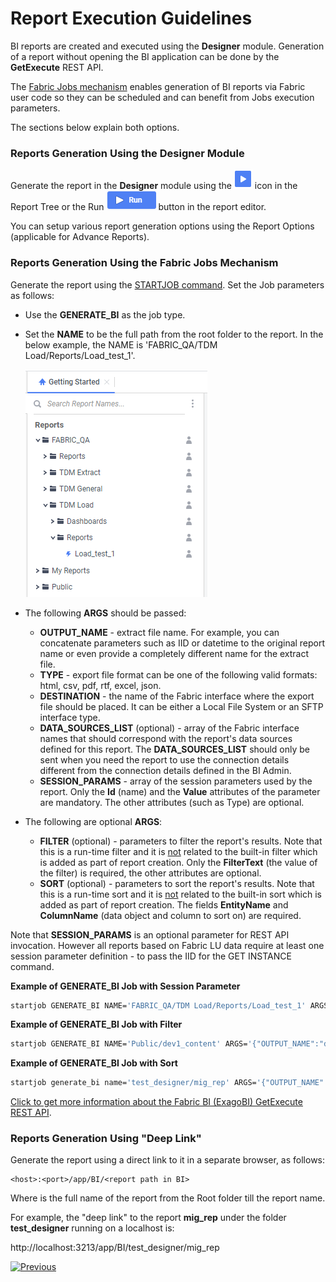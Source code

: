 # Report Execution Guidelines

BI reports are created and executed using the **Designer** module. Generation of a report without opening the BI application can be done by the  **GetExecute** REST API.

The [Fabric Jobs mechanism](/articles/20_jobs_and_batch_services/01_fabric_jobs_overview.md) enables generation of BI reports via Fabric user code so they can be scheduled and can benefit from Jobs execution parameters. 

The sections below explain both options.

### Reports Generation Using the Designer Module

Generate the report in the **Designer** module using the ![run](images/run_icon.PNG) icon in the Report Tree or the Run ![run](images/run_button.PNG) button in the report editor. 

You can setup various report generation options using the Report Options (applicable for Advance Reports). 

### Reports Generation Using the Fabric Jobs Mechanism

Generate the report using the [STARTJOB command](/articles/20_jobs_and_batch_services/07_jobs_commands.md). Set the Job parameters as follows:

* Use the **GENERATE_BI** as the job type.

* Set the **NAME** to be the full path from the root folder to the report. In the below example, the NAME is 'FABRIC_QA/TDM Load/Reports/Load_test_1'.

  ![img](images/report_exe_1.PNG)

* The following **ARGS** should be passed:
  * **OUTPUT_NAME** - extract file name. For example, you can concatenate parameters such as IID or datetime to the original report name or even provide a completely different name for the extract file.
  * **TYPE** - export file format can be one of the following valid formats: html, csv, pdf, rtf, excel, json.
  * **DESTINATION** - the name of the Fabric interface where the export file should be placed. It can be either a Local File System or an SFTP interface type.
  * **DATA_SOURCES_LIST** (optional) - array of the Fabric interface names that should correspond with the report's data sources defined for this report. The **DATA_SOURCES_LIST** should only be sent when you need the report to use the connection details different from the connection details defined in the BI Admin.
  * **SESSION_PARAMS** - array of the session parameters used by the report. Only the **Id** (name) and the **Value** attributes of the parameter are mandatory. The other attributes (such as Type) are optional. 

* The following are optional **ARGS**:

  * **FILTER** (optional) - parameters to filter the report's results. Note that this is a run-time filter and it is <u>not</u> related to the built-in filter which is added as part of report creation. Only the **FilterText** (the value of the filter) is required, the other attributes are optional.
  * **SORT** (optional) - parameters to sort the report's results. Note that this is a run-time sort and it is <u>not</u> related to the built-in sort which is added as part of report creation.  The fields **EntityName** and **ColumnName** (data object and column to sort on) are required.


Note that **SESSION_PARAMS** is an optional parameter for REST API invocation. However all reports based on Fabric LU data require at least one session parameter definition - to pass the IID for the GET INSTANCE command.



**Example of GENERATE_BI Job with Session Parameter**

~~~bash
startjob GENERATE_BI NAME='FABRIC_QA/TDM Load/Reports/Load_test_1' ARGS='{"OUTPUT_NAME":" Load_test_TaskID_12345_ExecutionDate_20212309", "DATA_SOURCES_LIST":"[{\"Name\": \"Fabric-PROD-V1\"}]", "TYPE":"csv", "DESTINATION":"MyLocalFS", "SESSION_PARAMS": "[{\"Id\": \"task_execution_id\",  \"Value\": \"70\"}, {\"Id\": \"lu_name\", \"DataType\": \"String\", \"Value\": \"CRM_LU\", \"IsHidden\" : false}]"}';
~~~

**Example of GENERATE_BI Job with Filter** 

~~~bash
startjob GENERATE_BI NAME='Public/dev1_content' ARGS='{"OUTPUT_NAME":"dev1_content_24_10_21", "DESTINATION":"localFileSystem", "TYPE":"csv","FILTER":"{\"FilterText\":\"Dev1_content.created_by\",\"Operator\":0, \"Values\":[\"system\"] }"}';
~~~

**Example of GENERATE_BI Job with Sort** 

~~~bash
startjob generate_bi name='test_designer/mig_rep' ARGS='{"OUTPUT_NAME":"mig_rep_sorted","DESTINATION":"ExerciseListener","TYPE":"csv","SORT":"{\"EntityName\":\"mig_summary_recon_8\",\"ColumnName\":\"bo_name\"}"}';
~~~



[Click to get more information about the Fabric BI (ExagoBI) GetExecute REST API](https://exagobi.com/support/administrators/rest-web-service-api/getexecute/).

### Reports Generation Using "Deep Link"

Generate the report using a direct link to it in a separate browser, as follows:

~~~
<host>:<port>/app/BI/<report path in BI>
~~~

Where <report path in BI> is the full name of the report from the Root folder till the report name.

For example, the "deep link" to the report **mig_rep** under the folder **test_designer** running on a localhost is: 

http://localhost:3213/app/BI/test_designer/mig_rep



[![Previous](/articles/images/Previous.png)](05_report_creation_guidelines.md)


